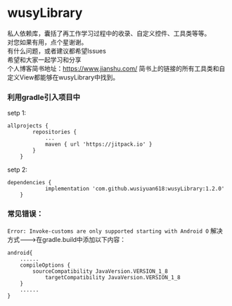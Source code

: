 # wusyLibrary
私人依赖库，囊括了再工作学习过程中的收录、自定义控件、工具类等等。  
对您如果有用，点个星谢谢。  
有什么问题，或者建议都希望Issues  
希望和大家一起学习和分享  
个人博客简书地址：https://www.jianshu.com/ 简书上的链接的所有工具类和自定义View都能够在wusyLibrary中找到。  

### 利用gradle引入项目中
setp 1:
```
allprojects {
		repositories {
			...
			maven { url 'https://jitpack.io' }
		}
	}
```
setp 2:
```
dependencies {
	        implementation 'com.github.wusiyuan618:wusyLibrary:1.2.0'
	}
```
### 常见错误：
`Error: Invoke-customs are only supported starting with Android O`
解决方式--->在gradle.build中添加以下内容：
```
android{
	......
	compileOptions {
		sourceCompatibility JavaVersion.VERSION_1_8
    		targetCompatibility JavaVersion.VERSION_1_8
	}
	......
}
```
